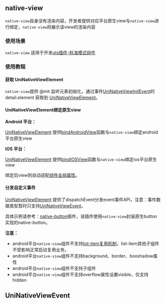 ## native-view

<!-- UTSCOMJSON.native-view.description -->

`native-view`自身没有渲染内容，开发者提供对应平台原生view与`native-view`进行绑定，`native-view`将展示该view的渲染内容
<!-- UTSCOMJSON.native-view.compatibility -->

<!-- UTSCOMJSON.native-view.attribute -->

<!-- UTSCOMJSON.native-view.event -->

<!-- UTSCOMJSON.native-view.component_type -->

### 使用场景

`native-view` 适用于开发[uts插件-标准模式组件](../plugin/uts-vue-component.md)

### 使用教程

#### 获取 UniNativeViewElement

`native-view`提供 @init 监听元素初始化，通过事件[UniNativeViewInitEvent](#uninativeviewinitevent)的 detail.element 获取到 [UniNativeViewElement](../dom/uninativeviewelement.md)。

#### UniNativeViewElement绑定原生view

**Android 平台：**

[UniNativeViewElement](../dom/uninativeviewelement.md) 提供[bindAndroidView](../dom/uninativeviewelement.md#bindandroidview)函数与`native-view`绑定android平台原生view

**IOS 平台：**

[UniNativeViewElement](../dom/uninativeviewelement.md) 提供[bindIOSView](../dom/uninativeviewelement.md#bindiosview)函数与`native-view`绑定ios平台原生view

绑定后view则自动适配[组件全局属性](common.md#组件全局属性)。

#### 分发自定义事件

[UniNativeViewElement](../dom/uninativeviewelement.md) 提供了dispatchEvent分发event事件API，注意：事件数据类型暂时只支持[UniNativeViewEvent](#uninativeviewevent)。

具体示例请参考：[native-button](https://gitcode.net/dcloud/hello-uni-app-x/-/blob/alpha/uni_modules/native-button/components/native-button/native-button.uvue)插件，该插件使用`native-view`封装原生button实现的native-button。

**注意：**

+ android平台`native-view`组件不支持[list-item复用机制](list-item.md#list-item复用机制)，list-item其他子组件不受影响正常启动复用业务。
+ android平台`native-view`组件不支持background、border、boxshadow属性
+ android平台`native-view`组件不支持子组件
+ android平台`native-view`组件不支持overflow属性设置visible，仅支持hidden

<!-- UTSCOMJSON.native-view.children -->

<!-- UTSCOMJSON.native-view.example -->

<!-- UTSCOMJSON.native-view.reference -->

## UniNativeViewEvent

<!-- CUSTOMTYPEJSON.UniNativeViewEvent.description -->

<!-- CUSTOMTYPEJSON.UniNativeViewEvent.extends -->

<!-- CUSTOMTYPEJSON.UniNativeViewEvent.param -->

<!-- CUSTOMTYPEJSON.UniNativeViewEvent.compatibility -->

<!-- CUSTOMTYPEJSON.UniNativeViewEvent.example -->
